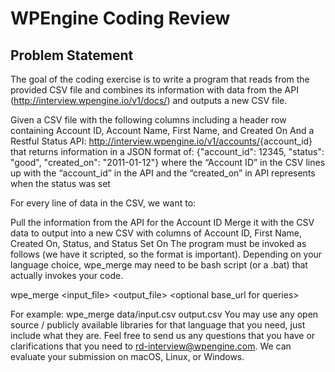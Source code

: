 # WPEngine Coding Review

## Problem Statement
The goal of the coding exercise is to write a program that reads from the provided CSV file and combines its information with data from the API (<http://interview.wpengine.io/v1/docs/>) and outputs a new CSV file.

Given a CSV file with the following columns including a header row containing
Account ID, Account Name, First Name, and Created On
And a Restful Status API:
<http://interview.wpengine.io/v1/accounts/>{account_id}
that returns information in a JSON format of:
{"account_id": 12345, "status": "good", "created_on": "2011-01-12"}
where the “Account ID” in the CSV lines up with the “account_id” in the API
and the “created_on” in API represents when the status was set


For every line of data in the CSV, we want to:

Pull the information from the API for the Account ID
Merge it with the CSV data to output into a new CSV with columns of Account ID, First Name, Created On, Status, and Status Set On
The program must be invoked as follows (we have it scripted, so the format is important). Depending on your language choice, wpe_merge may need to be bash script (or a .bat) that actually invokes your code.

wpe_merge \<input_file\> \<output_file\> \<optional base_url for queries\>

For example:  wpe_merge data/input.csv output.csv
You may use any open source / publicly available libraries for that language that you need, just include what they are. Feel free to send us any questions that you have or clarifications that you need to rd-interview@wpengine.com. We can evaluate your submission on macOS, Linux, or Windows.
